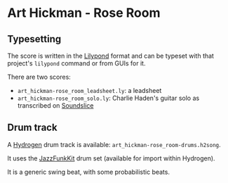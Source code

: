 # Art Hickman - Rose Room


## Typesetting

The score is written in the [Lilypond](https://lilypond.org) format and can be typeset with that project's `lilypond` command or from GUIs for it.

There are two scores:

* `art_hickman-rose_room_leadsheet.ly`: a leadsheet
* `art_hickman-rose_room_solo.ly`: Charlie Haden's guitar solo as transcribed on [Soundslice](https://www.soundslice.com/slices/XCycc/)


## Drum track

A [Hydrogen](http://hydrogen-music.org/features/) drum track is available: `art_hickman-rose_room-drums.h2song`.

It uses the [JazzFunkKit](https://www.orangetreesamples.com/blog/free-jazz-funk-drum-sample-library) drum set (available for import within Hydrogen).

It is a generic swing beat, with some probabilistic beats.
